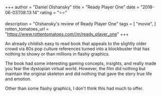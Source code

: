 +++
author = "Daniel Olshansky"
title = "Ready Player One"
date = "2018-06-03T08:13:14"
rating = "⭐⭐"

description = "Olshansky's review of Ready Player One"
tags = [
    "movie",
]
rotten_tomatoes_url = "https://www.rottentomatoes.com//m/ready_player_one"
+++

An already childish easy to read book that appeals to the slightly older crowd via 80s pop culture references turned into a blockbuster that has nothing to showy or than millions in flashy graphics. 

The book had some interesting gaming concepts, insights, and really made you fear the dystopian virtual world. However, the film did nothing but maintain the original skeleton and did nothing that gave the story true life and emotion.

Other than some flashy graphics, I don't think this had much to offer.
